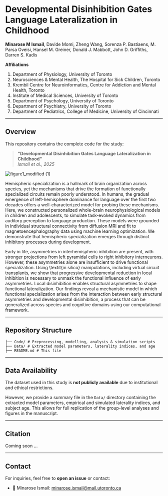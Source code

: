 # **Developmental Disinhibition Gates Language Lateralization in Childhood**  
**Minarose M Ismail**, Davide Momi, Zheng Wang, Sorenza P. Bastiaens, M. Parsa Oveisi, Hansel M. Greiner, Donald J. Mabbott, John D. Griffiths, Darren S. Kadis

**Affiliations**  
1. Department of Physiology, University of Toronto  
2. Neurosciences & Mental Health, The Hospital for Sick Children, Toronto  
3. Krembil Centre for Neuroinformatics, Centre for Addiction and Mental Health, Toronto  
4. Institute of Medical Sciences, University of Toronto
5. Department of Psychology, University of Toronto
6. Department of Psychiatry, University of Toronto  
7. Department of Pediatrics, College of Medicine, University of Cincinnati 
---

## **Overview**  
This repository contains the complete code for the study:  

> **"Developmental Disinhibition Gates Language Lateralization in Childhood"**  
> *Ismail et al., 2025*

![figure1_modified (1)](https://github.com/user-attachments/assets/c0a3da7c-89ad-4dee-8a9c-3988d4545b3b)

Hemispheric specialization is a hallmark of brain organization across species, yet the mechanisms that drive the formation of functionally specialized circuits remain poorly understood. In humans, the gradual emergence of left-hemisphere dominance for language over the first two decades offers a well-characterized model for probing these mechanisms. Here, we constructed personalized whole-brain neurophysiological models in children and adolescents, to simulate task-evoked dynamics from auditory perception to language production. These models were grounded in individual structural connectivity from diffusion MRI and fit to magnetoencephalography data using machine learning optimization.  We demonstrate that hemispheric specialization emerges through distinct inhibitory processes during development.   

Early in life, asymmetries in interhemispheric inhibition are present, with stronger projections from left pyramidal cells to right inhibitory interneurons. However, these asymmetries alone are insufficient to drive functional specialization. Using \textit{in silico} manipulations, including virtual circuit transplants, we show that progressive developmental reduction in local inhibition is necessary to unmask the functional influence of early asymmetries. Local disinhibition enables structural asymmetries to shape functional lateralization. Our findings reveal a mechanistic model in which functional specialization arises from the interaction between early structural asymmetries and developmental disinhibition, a process that can be generalized across species and cognitive domains using our computational framework.

---

## **Repository Structure**  
```
├── Code/ # Preprocessing, modelling, analysis & simulation scripts
├── Data/ # Extracted model parameters, laterality indices, and age
├── README.md # This file
```

---

## **Data Availability**  
The dataset used in this study is **not publicly available** due to institutional and ethical restrictions.  

However, we provide a summary file in the `Data/` directory containing the extracted model parameters, empirical and simulated laterality indices, and subject age. This allows for full replication of the group-level analyses and figures in the manuscript.

---

## **Citation**  
Coming soon ... 

---

## **Contact**  
For inquiries, feel free to **open an issue** or contact:  
- 📧 Minarose Ismail: [minarose.ismail@mail.utoronto.ca](mailto:minarose.ismail@mail.utoronto.ca) 
